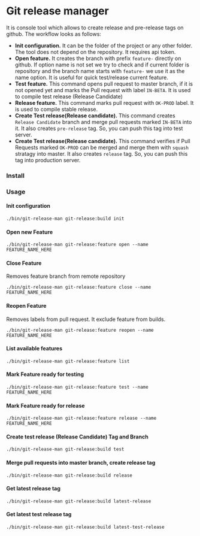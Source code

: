 # Git release manager

It is console tool which allows to create release and pre-release tags on github.
The workflow looks as follows:

* **Init configuration.** It can be the folder of the project or any other folder.
 The tool does not depend on the repository. It requires api token.
* **Open feature.** It creates the branch with prefix `feature-` directly on github.
 If option name is not set we try to check and if current folder is repository and the branch name starts
 with `feature-` we use it as the name option. It is useful for quick test/release current feature.
* **Test feature.** This command opens pull request to master branch, if it is not opened yet
 and marks the Pull request with label `IN-BETA`. It is used to compile test release (Release Candidate)
* **Release feature.** This command marks pull request with `OK-PROD` label.
 It is used to compile stable release.
* **Create Test release(Release candidate).** This command creates `Release Candidate` branch
 and merge pull requests marked `IN-BETA` into it. It also creates `pre-release` tag. So, you can push this
 tag into test server.
* **Create Test release(Release candidate).** This command verifies if Pull Requests marked `OK-PROD` can
 be merged and merge them with `squash` stratagy into master. It also creates `release` tag.
 So, you can push this tag into production server.

### Install

### Usage

#### Init configuration

```
./bin/git-release-man git-release:build init
```


#### Open new Feature

```
./bin/git-release-man git-release:feature open --name FEATURE_NAME_HERE
```

#### Close Feature

Removes feature branch from remote repository

```
./bin/git-release-man git-release:feature close --name FEATURE_NAME_HERE
```

#### Reopen Feature

Removes labels from pull request. It exclude feature from builds.

```
./bin/git-release-man git-release:feature reopen --name FEATURE_NAME_HERE
```

#### List available features

```
./bin/git-release-man git-release:feature list
```

#### Mark Feature ready for testing

```
./bin/git-release-man git-release:feature test --name FEATURE_NAME_HERE
```

#### Mark Feature ready for release

```
./bin/git-release-man git-release:feature release --name FEATURE_NAME_HERE
```

#### Create test release (Release Candidate) Tag and Branch

```
./bin/git-release-man git-release:build test
```

#### Merge pull requests into master branch, create release tag

```
./bin/git-release-man git-release:build release
```

#### Get latest release tag

```
./bin/git-release-man git-release:build latest-release
```

#### Get latest test release tag

```
./bin/git-release-man git-release:build latest-test-release
```